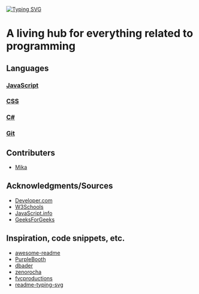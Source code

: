 
 [![Typing SVG][image-1]][1]

# A living hub for everything related to programming


## Languages
### [JavaScript](https://github.com/mikaoi/webdev-resources/tree/main/Languages/JavaScript)
  
### [CSS][6]

### [C#][7]

### [Git][8]


## Contributers
* [Mika][9]


## Acknowledgments/Sources
* [Developer.com][10]
* [W3Schools][11]
* [JavaScript.info][12]
* [GeeksForGeeks][13]

## Inspiration, code snippets, etc.
* [awesome-readme][14]
* [PurpleBooth][15]
* [dbader][16]
* [zenorocha][17]
* [fvcproductions][18]
* [readme-typing-svg][19]

[1]:	https://git.io/typing-svg
[2]:	https://github.com/mikaoi/webdev-resources/tree/main/JavaScript
[3]:	https://github.com/mikaoi/webdev-resources/blob/main/JavaScript/Functions.md
[4]:	https://github.com/mikaoi/webdev-resources/blob/main/JavaScript/Variables.md
[5]:	%20https://github.com/mikaoi/webdev-resources/tree/main/Languages/HTML
[6]:	https://github.com/mikaoi/webdev-resources/tree/main/Languages/CSS
[7]:	https://github.com/mikaoi/webdev-resources/tree/main/Languages/C%23
[8]:	https://github.com/mikaoi/webdev-resources/tree/main/Languages/Git
[9]:	https://github.com/mikaoi
[10]:	https://www.developer.com/
[11]:	https://www.w3schools.com/
[12]:	https://javascript.info
[13]:	https://www.geeksforgeeks.org
[14]:	https://github.com/matiassingers/awesome-readme
[15]:	https://gist.github.com/PurpleBooth/109311bb0361f32d87a2
[16]:	https://github.com/dbader/readme-template
[17]:	https://gist.github.com/zenorocha/4526327
[18]:	https://gist.github.com/fvcproductions/1bfc2d4aecb01a834b46
[19]:	https://github.com/denvercoder1/readme-typing-svg

[image-1]:	https://readme-typing-svg.demolab.com?font=Fira+Code&pause=1000&width=435&lines=webDev+Resources;All+of+your+knowledge+in+one+place
